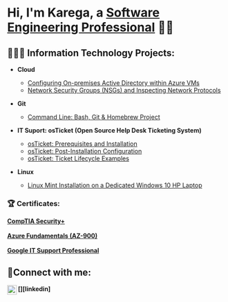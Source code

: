<h1>Hi, I'm Karega, a <a href="https://www.linkedin.com/in/karega-carrington/">Software Engineering Professional</a> 👋🏾</h1>

<h2>👨🏾‍💻 Information Technology Projects:</h2>

- <b>Cloud</b>
  - [Configuring On-premises Active Directory within Azure VMs](https://github.com/cornerstonian/configure-ad)
  - [Network Security Groups (NSGs) and Inspecting Network Protocols](https://github.com/cornerstonian/azure-network-protocols)

- <b>Git</b>
  - [Command Line: Bash, Git & Homebrew Project](https://github.com/cornerstonian/git-practice)
 
- <b>IT Suport: osTicket (Open Source Help Desk Ticketing System)</b>
  - [osTicket: Prerequisites and Installation](https://github.com/cornerstonian/osticket-prereqs)
  - [osTicket: Post-Installation Configuration](https://github.com/cornerstonian/post-install-config)
  - [osTicket: Ticket Lifecycle Examples](https://github.com/cornerstonian/osTicket-lifecycle)

- <b>Linux</b>
  - [Linux Mint Installation on a Dedicated Windows 10 HP Laptop](https://github.com/cornerstonian/windows-to-linux-mint-install/tree/main)

<b>
<h3>🏆 Certificates:</h3>
<a href="https://www.credly.com/badges/b0502918-25fa-4a43-815f-f4f104b38458/public_url">CompTIA Security+ </a> </br>
  </br>
<a href="https://learn.microsoft.com/en-us/users/voiscorners/transcript/vyex6hy5po051g3">Azure Fundamentals (AZ-900)</a> </br>
  </br>
<a href="https://github.com/user-attachments/assets/35470bc0-3a08-4032-8c11-fb89612d6b0b">Google IT Support Professional</a>

<h2>📱Connect with me:</h2>
[<img align="left" alt="JoshMadakor | LinkedIn" width="22px" src="https://cdn.jsdelivr.net/npm/simple-icons@v3/icons/linkedin.svg" />][linkedin]

[linkedin]: https://linkedin.com/in/karega-carrington
